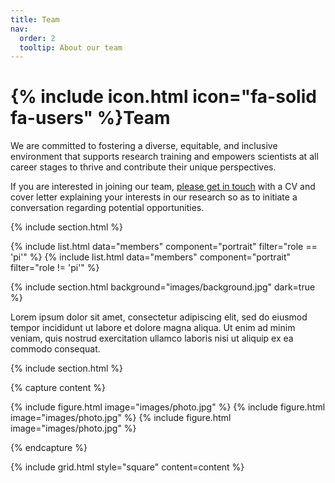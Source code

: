```yaml
---
title: Team
nav:
  order: 2
  tooltip: About our team
---
```


# {% include icon.html icon="fa-solid fa-users" %}Team

We are committed to fostering a diverse, equitable, and inclusive environment that supports research training and empowers scientists at all career stages to thrive and contribute their unique perspectives.

If you are interested in joining our team, [please get in touch](https://themontilab.github.io/theMontilab/contact/) with a CV and cover letter explaining your interests in our research so as to initiate a conversation regarding potential opportunities.

{% include section.html %}

{% include list.html data="members" component="portrait" filter="role == 'pi'" %}
{% include list.html data="members" component="portrait" filter="role != 'pi'" %}

{% include section.html background="images/background.jpg" dark=true %}

Lorem ipsum dolor sit amet, consectetur adipiscing elit, sed do eiusmod tempor
incididunt ut labore et dolore magna aliqua. Ut enim ad minim veniam, quis
nostrud exercitation ullamco laboris nisi ut aliquip ex ea commodo consequat.

{% include section.html %}

{% capture content %}

{% include figure.html image="images/photo.jpg" %}
{% include figure.html image="images/photo.jpg" %}
{% include figure.html image="images/photo.jpg" %}

{% endcapture %}

{% include grid.html style="square" content=content %}
